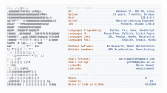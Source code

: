<picture>
  <source srcset="https://raw.githubusercontent.com/mmazinjameel/mmazinjameel/main/dark_mode.svg?v=1750522298" media="(prefers-color-scheme: dark)">
  <img src="https://raw.githubusercontent.com/mmazinjameel/mmazinjameel/main/light_mode.svg?v=1750522298">
</picture>
